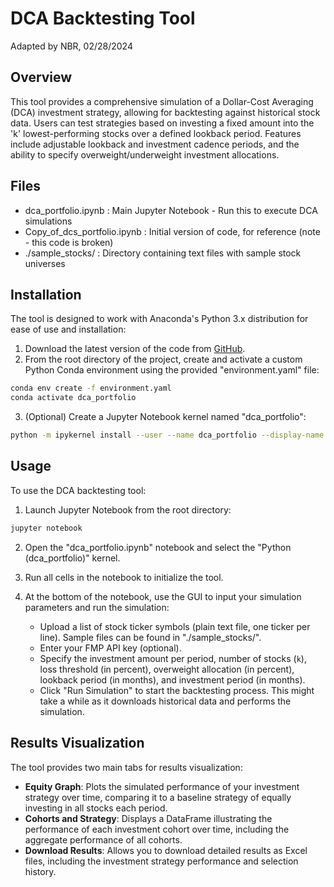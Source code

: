 # DCA Backtesting Tool

Adapted by NBR, 02/28/2024

## Overview
This tool provides a comprehensive simulation of a Dollar-Cost Averaging (DCA) investment strategy, allowing for backtesting against historical stock data. Users can test strategies based on investing a fixed amount into the 'k' lowest-performing stocks over a defined lookback period. Features include adjustable lookback and investment cadence periods, and the ability to specify overweight/underweight investment allocations.

## Files
- dca_portfolio.ipynb : Main Jupyter Notebook - Run this to execute DCA simulations
- Copy_of_dcs_portfolio.ipynb : Initial version of code, for reference (note - this code is broken)
- ./sample_stocks/ : Directory containing text files with sample stock universes

## Installation
The tool is designed to work with Anaconda's Python 3.x distribution for ease of use and installation:

1. Download the latest version of the code from [GitHub](https://github.com/nrego/dca_portfolio/).
2. From the root directory of the project, create and activate a custom Python Conda environment using the provided "environment.yaml" file:

```bash
conda env create -f environment.yaml
conda activate dca_portfolio
```

3. (Optional) Create a Jupyter Notebook kernel named "dca_portfolio":

```bash
python -m ipykernel install --user --name dca_portfolio --display-name "Python (dca_portfolio)"
```

## Usage
To use the DCA backtesting tool:

1. Launch Jupyter Notebook from the root directory:

```bash
jupyter notebook
```

2. Open the "dca_portfolio.ipynb" notebook and select the "Python (dca_portfolio)" kernel.
3. Run all cells in the notebook to initialize the tool.
4. At the bottom of the notebook, use the GUI to input your simulation parameters and run the simulation:

    - Upload a list of stock ticker symbols (plain text file, one ticker per line). Sample files can be found in "./sample_stocks/".
    - Enter your FMP API key (optional).
    - Specify the investment amount per period, number of stocks (`k`), loss threshold (in percent), overweight allocation (in percent), lookback period (in months), and investment period (in months).
    - Click "Run Simulation" to start the backtesting process. This might take a while as it downloads historical data and performs the simulation.

## Results Visualization
The tool provides two main tabs for results visualization:

- **Equity Graph**: Plots the simulated performance of your investment strategy over time, comparing it to a baseline strategy of equally investing in all stocks each period.
- **Cohorts and Strategy**: Displays a DataFrame illustrating the performance of each investment cohort over time, including the aggregate performance of all cohorts.
- **Download Results**: Allows you to download detailed results as Excel files, including the investment strategy performance and selection history.

